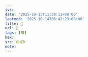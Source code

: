 ```yaml
---
ivs:
date: '2025-10-13T11:30:11+08:00'
lastmod: '2025-10-14T06:42:23+08:00'
title: 󰤯
url: 󰤯
tags: [䄚]
hex: 
src: GHZR
note:
---
```

